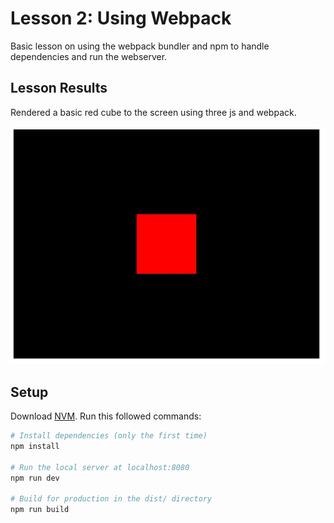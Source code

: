 # Lesson 2: Using Webpack
Basic lesson on using the webpack bundler and npm to handle dependencies and run the webserver.

## Lesson Results
Rendered a basic red cube to the screen using three js and webpack.

![Red cube in a dark room](/02-webpack/readme-assets/red-cube.jpg?raw=true)

## Setup
Download [NVM](https://github.com/nvm-sh/nvm).
Run this followed commands:

``` bash
# Install dependencies (only the first time)
npm install

# Run the local server at localhost:8080
npm run dev

# Build for production in the dist/ directory
npm run build
```
